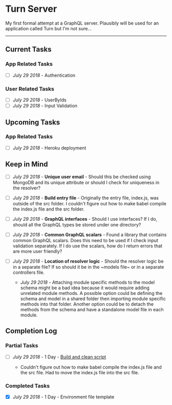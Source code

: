 # Turn Server

My first formal attempt at a GraphQL server. Plausibly will be used for an application called Turn but I'm not sure...

<hr>

## Current Tasks

### App Related Tasks

- [ ] _July 29 2018_ - Authentication

### User Related Tasks

- [ ] _July 29 2018_ - UserByIds
- [ ] _July 29 2018_ - Input Validation

## Upcoming Tasks

### App Related Tasks

- [ ] _July 29 2018_ - Heroku deployment

## Keep in Mind

- [ ] _July 29 2018_ - **Unique user email** - Should this be checked using MongoDB and its unique attribute or should I check for uniqueness in the resolver?

- [ ] _July 29 2018_ - <a id="#babel-build">**Build entry file**</a> - Originally the entry file, index.js, was outside of the src folder. I couldn't figure out how to make babel compile the index.js file and the src folder.

- [ ] _July 29 2018_ - **GraphQL interfaces** - Should I use interfaces? If I do, should all the GraphQL types be stored under one directory?

- [ ] _July 29 2018_ - **Common GraphQL scalars** - Found a library that contains common GraphQL scalars. Does this need to be used if I check input validation separately. If I do use the scalars, how do I return errors that are more user friendly?

- [ ] _July 29 2018_ - **Location of resolver logic** - Should the resolver logic be in a separate file? If so should it be in the ~models file~ or in a separate controllers file.
  - _July 29 2018_ - Attaching module specific methods to the model schema might be a bad idea because it would require adding unrelated module methods. A possible option could be defining the schema and model in a shared folder then importing module specific methods into that folder. Another option could be to detach the methods from the schema and have a standalone model file in each module.

## Completion Log

### Partial Tasks

- [ ] _July 29 2018_ - 1 Day - [Build and clean script](#babel-build)

  - Couldn't figure out how to make babel compile the index.js file and the src file. Had to move the index.js file into the src file.

### Completed Tasks

- [x] _July 29 2018_ - 1 Day - Environment file template

